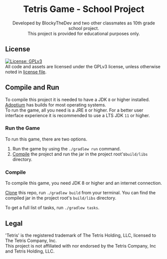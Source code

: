 <div style="text-align: center;">

# Tetris Game - School Project
Developed by BlockyTheDev and two other classmates as 10th grade school project.
<br>
This project is provided for educational purposes only.

</div>

## License
[![License: GPLv3](https://img.shields.io/badge/License-GPLv3-orange.svg)](LICENSE)
<br>
All code and assets are licensed under the GPLv3 license, unless otherwise noted in [license file](LICENSE).

## Compile and Run
To compile this project it is needed to have a JDK `8` or higher installed.
[Adoptium](https://adoptium.net/) has builds for most operating systems. 
<br>
To run the game, all you need is a JRE `8` or higher.
For a better user interface experience it is recommended to use a LTS JDK `11` or higher.

### Run the Game
To run this game, there are two options.
1. Run the game by using the `./gradlew run` command.
2. [Compile](#compile) the project and run the jar in the project root's`build/libs` directory.

### Compile
To compile this game, you need JDK 8 or higher and an internet connection.

<u>Clone</u> this repo, run `./gradlew build` from your terminal. You can find the compiled jar in the project root's `build/libs` directory.

To get a full list of tasks, run `./gradlew tasks`.


## Legal
'Tetris' is the registered trademark of The Tetris Holding, LLC, licensed to The Tetris Company, Inc.
<br>
This project is not affiliated with nor endorsed by the Tetris Company, Inc and Tetris Holding, LLC.